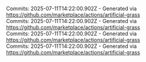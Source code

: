 Commits: 2025-07-11T14:22:00.902Z - Generated via https://github.com/marketplace/actions/artificial-grass
<br>
Commits: 2025-07-11T14:22:00.902Z - Generated via https://github.com/marketplace/actions/artificial-grass
<br>
Commits: 2025-07-11T14:22:00.902Z - Generated via https://github.com/marketplace/actions/artificial-grass
<br>
Commits: 2025-07-11T14:22:00.902Z - Generated via https://github.com/marketplace/actions/artificial-grass
<br>
